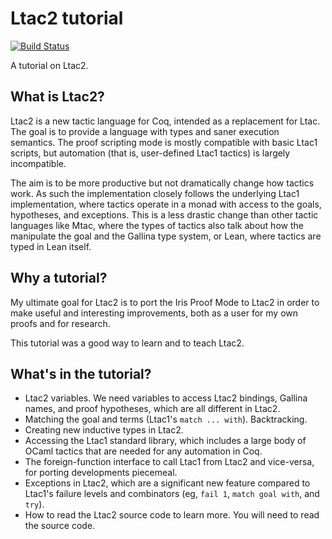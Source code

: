 # Ltac2 tutorial

[![Build Status](https://travis-ci.com/tchajed/ltac2-tutorial.svg?branch=master)](https://travis-ci.com/tchajed/ltac2-tutorial)

A tutorial on Ltac2.

## What is Ltac2?

Ltac2 is a new tactic language for Coq, intended as a replacement for Ltac. The
goal is to provide a language with types and saner execution semantics. The
proof scripting mode is mostly compatible with basic Ltac1 scripts, but
automation (that is, user-defined Ltac1 tactics) is largely incompatible.

The aim is to be more productive but not dramatically change how tactics work.
As such the implementation closely follows the underlying Ltac1 implementation,
where tactics operate in a monad with access to the goals, hypotheses, and
exceptions. This is a less drastic change than other tactic languages like Mtac,
where the types of tactics also talk about how the manipulate the goal and the
Gallina type system, or Lean, where tactics are typed in Lean itself.

## Why a tutorial?

My ultimate goal for Ltac2 is to port the Iris Proof Mode to Ltac2 in order to
make useful and interesting improvements, both as a user for my own proofs and
for research.

This tutorial was a good way to learn and to teach Ltac2.

## What's in the tutorial?

- Ltac2 variables. We need variables to access Ltac2 bindings, Gallina names,
  and proof hypotheses, which are all different in Ltac2.
- Matching the goal and terms (Ltac1's `match ... with`). Backtracking.
- Creating new inductive types in Ltac2.
- Accessing the Ltac1 standard library, which includes a large body of OCaml
  tactics that are needed for any automation in Coq.
- The foreign-function interface to call Ltac1 from Ltac2 and vice-versa, for
  porting developments piecemeal.
- Exceptions in Ltac2, which are a significant new feature compared to Ltac1's
  failure levels and combinators (eg, `fail 1`, `match goal with`, and `try`).
- How to read the Ltac2 source code to learn more. You will need to read the
  source code.
